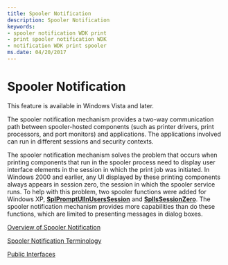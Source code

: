 ```yaml
---
title: Spooler Notification
description: Spooler Notification
keywords:
- spooler notification WDK print
- print spooler notification WDK
- notification WDK print spooler
ms.date: 04/20/2017
---
```


# Spooler Notification





This feature is available in Windows Vista and later.

The spooler notification mechanism provides a two-way communication path between spooler-hosted components (such as printer drivers, print processors, and port monitors) and applications. The applications involved can run in different sessions and security contexts.

The spooler notification mechanism solves the problem that occurs when printing components that run in the spooler process need to display user interface elements in the session in which the print job was initiated. In Windows 2000 and earlier, any UI displayed by these printing components always appears in session zero, the session in which the spooler service runs. To help with this problem, two spooler functions were added for Windows XP, [**SplPromptUIInUsersSession**](/windows-hardware/drivers/ddi/winsplp/nf-winsplp-splpromptuiinuserssession) and [**SplIsSessionZero**](/windows-hardware/drivers/ddi/winsplp/nf-winsplp-splissessionzero). The spooler notification mechanism provides more capabilities than do these functions, which are limited to presenting messages in dialog boxes.

[Overview of Spooler Notification](overview-of-spooler-notification.md)

[Spooler Notification Terminology](spooler-notification-terminology.md)

[Public Interfaces](public-interfaces.md)

 

